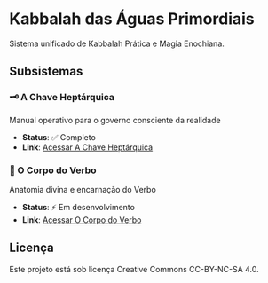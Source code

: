 # Kabbalah das Águas Primordiais

Sistema unificado de Kabbalah Prática e Magia Enochiana.

## Subsistemas

### 🗝️ A Chave Heptárquica
Manual operativo para o governo consciente da realidade
- **Status**: ✅ Completo
- **Link**: [Acessar A Chave Heptárquica](./A-Chave-Heptarquica/)

### 📖 O Corpo do Verbo
Anatomia divina e encarnação do Verbo
- **Status**: ⚡ Em desenvolvimento
- **Link**: [Acessar O Corpo do Verbo](./O-Corpo-do-Verbo/)

## Licença
Este projeto está sob licença Creative Commons CC-BY-NC-SA 4.0.